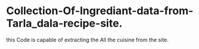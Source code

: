# Collection-Of-Ingrediant-data-from-Tarla_dala-recipe-site.
this Code is capable of extracting the All the cuisine from the site.
